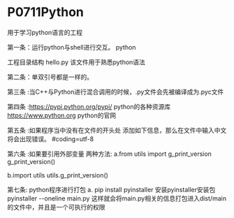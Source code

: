 P0711Python
===========

用于学习python语言的工程

第一条：运行python与shell进行交互。
python

工程目录结构
hello.py		该文件用于熟悉python语法

第二条：单双引号都是一样的。


第三条 :当C++与Python进行混合调用的时候，.py文件会先被编译成为.pyc文件

第四条 :https://pypi.python.org/pypi/      python的各种资源库
        https://www.python.org             python的官网

第五条 :如果程序当中没有在文件的开头处
添加如下信息，那么在文件中输入中文将会出现错误。
#coding=utf-8

第六条 :如果要引用外部变量
两种方法:
a.from utils import g_print_version
  g_print_version()

b.import utils
  utils.g_print_version()

第七条: python程序进行打包
a. pip install pyinstaller   安装pyinstaller安装包
   pyinstaller --oneline main.py   这样就会将main.py相关的信息打包进入dist/main的文件中，并且是一个可执行的权限
